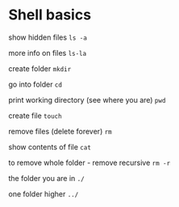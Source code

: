 # Shell basics

show hidden files
`ls -a`

more info on files
`ls-la`

create folder
`mkdir`

go into folder
`cd`

print working directory (see where you are)
`pwd`

create file
`touch`

remove files (delete forever)
`rm`

show contents of file
`cat`

to remove whole folder - remove recursive
`rm -r` 

the folder you are in
`./`

one folder higher
`../`
